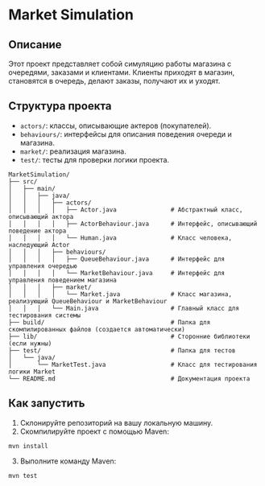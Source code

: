 # Market Simulation

## Описание
Этот проект представляет собой симуляцию работы магазина с очередями, заказами и клиентами.
Клиенты приходят в магазин, становятся в очередь, делают заказы, получают их и уходят.

## Структура проекта
- `actors/`: классы, описывающие актеров (покупателей).
- `behaviours/`: интерфейсы для описания поведения очереди и магазина.
- `market/`: реализация магазина.
- `test/`: тесты для проверки логики проекта.

```
MarketSimulation/
├── src/
│   ├── main/
│   │   ├── java/
│   │   │   ├── actors/
│   │   │   │   ├── Actor.java               # Абстрактный класс, описывающий актора
│   │   │   │   ├── ActorBehaviour.java      # Интерфейс, описывающий поведение актора
│   │   │   │   └── Human.java               # Класс человека, наследующий Actor
│   │   │   ├── behaviours/
│   │   │   │   ├── QueueBehaviour.java      # Интерфейс для управления очередью
│   │   │   │   └── MarketBehaviour.java     # Интерфейс для управления поведением магазина
│   │   │   ├── market/
│   │   │   │   └── Market.java              # Класс магазина, реализующий QueueBehaviour и MarketBehaviour
│   │   │   └── Main.java                    # Главный класс для тестирования системы
├── build/                                   # Папка для скомпилированных файлов (создается автоматически)
├── lib/                                     # Сторонние библиотеки (если нужны)
├── test/                                    # Папка для тестов
│   └── java/
│       └── MarketTest.java                  # Класс для тестирования логики Market
└── README.md                                # Документация проекта
```
## Как запустить
1. Склонируйте репозиторий на вашу локальную машину.
2. Скомпилируйте проект с помощью Maven:
```
mvn install
```
3. Выполните команду Maven:
```
mvn test
```